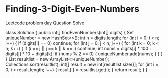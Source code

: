 # Finding-3-Digit-Even-Numbers
Leetcode problem day Question Solve

class Solution {
    public int[] findEvenNumbers(int[] digits) {
        Set<Integer> uniqueNumber = new HashSet<>();
        int n = digits.length;
        for (int i = 0; i < n; i++) {
            if (digits[i] == 0)
                continue;
            for (int j = 0; j < n; j++) {
                for (int k = 0; k < n; k++) {
                    if (i == j || j == k || k == i)
                        continue;
                    int nums = digits[i] * 100 + digits[j] * 10 + digits[k];
                    if (nums % 2 == 0) {
                        uniqueNumber.add(nums);
                    }
                }
            }
        }
        List<Integer> resultlist = new ArrayList<>(uniqueNumber);
        Collections.sort(resultlist);
        int[] result = new int[resultlist.size()];
        for (int i = 0; i < result.length; i++) {
            result[i] = resultlist.get(i);
        }
        return result;
    }
}
